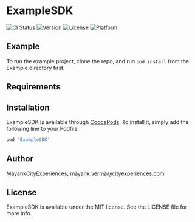 # ExampleSDK

[![CI Status](https://img.shields.io/travis/MayankCityExperiences/ExampleSDK.svg?style=flat)](https://travis-ci.org/MayankCityExperiences/ExampleSDK)
[![Version](https://img.shields.io/cocoapods/v/ExampleSDK.svg?style=flat)](https://cocoapods.org/pods/ExampleSDK)
[![License](https://img.shields.io/cocoapods/l/ExampleSDK.svg?style=flat)](https://cocoapods.org/pods/ExampleSDK)
[![Platform](https://img.shields.io/cocoapods/p/ExampleSDK.svg?style=flat)](https://cocoapods.org/pods/ExampleSDK)

## Example

To run the example project, clone the repo, and run `pod install` from the Example directory first.

## Requirements

## Installation

ExampleSDK is available through [CocoaPods](https://cocoapods.org). To install
it, simply add the following line to your Podfile:

```ruby
pod 'ExampleSDK'
```

## Author

MayankCityExperiences, mayank.verma@cityexperiences.com

## License

ExampleSDK is available under the MIT license. See the LICENSE file for more info.
